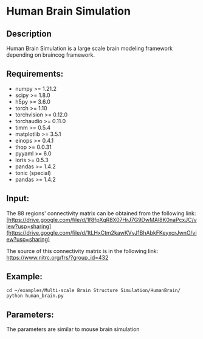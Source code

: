 # Human Brain Simulation

## Description
Human Brain Simulation is a large scale brain modeling framework depending on braincog framework.

## Requirements:
* numpy >= 1.21.2
* scipy >= 1.8.0
* h5py >= 3.6.0
* torch >= 1.10
* torchvision >= 0.12.0
* torchaudio  >= 0.11.0
* timm >= 0.5.4
* matplotlib >= 3.5.1
* einops >= 0.4.1
* thop >= 0.0.31
* pyyaml >= 6.0
* loris >= 0.5.3
* pandas >= 1.4.2  
* tonic (special)
* pandas >= 1.4.2  

## Input:

The 88 regions' connectivity matrix can be obtained from the following link:
[https://drive.google.com/file/d/1f8fpXgR8X07HrJ7G9DwMAl8K0naPcxJC/view?usp=sharing](https://drive.google.com/file/d/1tLHxCtm2kawKVvJ1BhAbkFKeyxcrJwnO/view?usp=sharing)

The source of this connectivity matrix is in the following link:
https://www.nitrc.org/frs/?group_id=432

## Example:

```shell 
cd ~/examples/Multi-scale Brain Structure Simulation/HumanBrain/
python human_brain.py
```

## Parameters:
The parameters are similar to mouse brain simulation 


